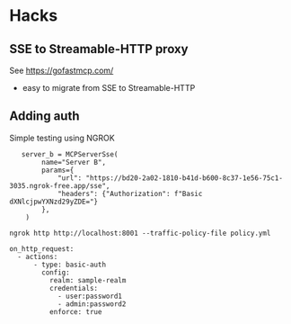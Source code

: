 # Hacks

## SSE to Streamable-HTTP proxy
See https://gofastmcp.com/
- easy to migrate from SSE to Streamable-HTTP
  
## Adding auth
Simple testing using NGROK
```
   server_b = MCPServerSse(
        name="Server B",
        params={
            "url": "https://bd20-2a02-1810-b41d-b600-8c37-1e56-75c1-3035.ngrok-free.app/sse",
            "headers": {"Authorization": f"Basic dXNlcjpwYXNzd29yZDE="}
        },
    )
```
```
ngrok http http://localhost:8001 --traffic-policy-file policy.yml
```
```
on_http_request:
  - actions:
      - type: basic-auth
        config:
          realm: sample-realm
          credentials:
            - user:password1
            - admin:password2
          enforce: true
```
